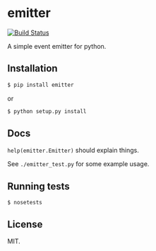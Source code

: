 
# emitter
[![Build Status](https://travis-ci.org/AjayMT/emitter.svg)](https://travis-ci.org/AjayMT/emitter)

A simple event emitter for python.

## Installation
```sh
$ pip install emitter
```
or
```sh
$ python setup.py install
```

## Docs
`help(emitter.Emitter)` should explain things.

See `./emitter_test.py` for some example usage.

## Running tests
```
$ nosetests
```

## License
MIT.
